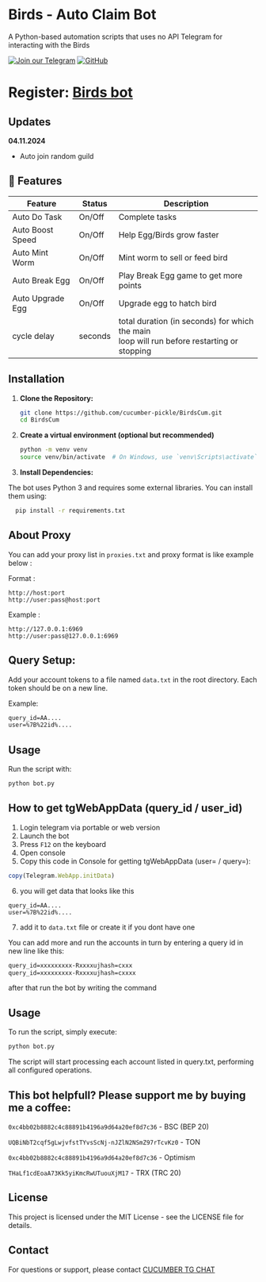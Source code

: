 # Birds - Auto Claim Bot

A Python-based automation scripts that uses no API Telegram for interacting with the Birds

[![Join our Telegram](https://img.shields.io/badge/Telegram-2CA5E0?style=for-the-badge&logo=telegram&logoColor=white)](https://t.me/cucumber_scripts)
[![GitHub](https://img.shields.io/badge/GitHub-181717?style=for-the-badge&logo=github&logoColor=white)](https://github.com/cucumber-pickle/Cucumber)


# Register: [Birds bot](https://t.me/birdx2_bot/birdx?startapp=7494064307)

## Updates
**04.11.2024**
- Auto join random guild

## 🌟 Features

| Feature          | Status  | Description                                                                                        |
|------------------|---------|----------------------------------------------------------------------------------------------------|
| Auto Do Task     | On/Off  | Complete tasks                                                                                     |
| Auto Boost Speed | On/Off  | Help Egg/Birds grow faster                                                                         |
| Auto Mint Worm   | On/Off  | Mint worm to sell or feed bird                                                                     |
| Auto Break Egg   | On/Off  | Play Break Egg game to get more points                                                             |
| Auto Upgrade Egg | On/Off  | Upgrade egg to hatch bird                                                                          |
| cycle delay      | seconds | total duration (in seconds) for which the main <br/>loop will run before restarting or stopping    |



## Installation
1. **Clone the Repository:**

   ```bash
   git clone https://github.com/cucumber-pickle/BirdsCum.git
   cd BirdsCum
   ```

2. **Create a virtual environment (optional but recommended)**

    ```bash
    python -m venv venv
    source venv/bin/activate  # On Windows, use `venv\Scripts\activate`
    ```

   
3. **Install Dependencies:**

The bot uses Python 3 and requires some external libraries. You can install them using:

  ```bash
    pip install -r requirements.txt
  ```

## About Proxy

You can add your proxy list in `proxies.txt` and proxy format is like example below :

Format :

```
http://host:port
http://user:pass@host:port
```

Example :

```
http://127.0.0.1:6969
http://user:pass@127.0.0.1:6969
```


## Query Setup:

Add your account tokens to a file named `data.txt` in the root directory. Each token should be on a new line.

Example:
   ```txt
query_id=AA....
user=%7B%22id%....
   ```

## Usage
Run the script with:

   ```bash
python bot.py
   ```


## How to get tgWebAppData (query_id / user_id)

1. Login telegram via portable or web version
2. Launch the bot
3. Press `F12` on the keyboard 
4. Open console
5. Сopy this code in Console for getting tgWebAppData (user= / query=):

```javascript
copy(Telegram.WebApp.initData)
```

6. you will get data that looks like this

```
query_id=AA....
user=%7B%22id%....
```
7. add it to `data.txt` file or create it if you dont have one


You can add more and run the accounts in turn by entering a query id in new line like this:
```txt
query_id=xxxxxxxxx-Rxxxxujhash=cxxx
query_id=xxxxxxxxx-Rxxxxujhash=cxxxx
```

after that run the bot by writing the command

## Usage
To run the script, simply execute:

   ```bash
python bot.py
   ```
The script will start processing each account listed in query.txt, performing all configured operations.


## This bot helpfull?  Please support me by buying me a coffee: 
``` 0xc4bb02b8882c4c88891b4196a9d64a20ef8d7c36 ``` - BSC (BEP 20)

``` UQBiNbT2cqf5gLwjvfstTYvsScNj-nJZlN2NSmZ97rTcvKz0 ``` - TON

``` 0xc4bb02b8882c4c88891b4196a9d64a20ef8d7c36 ``` - Optimism

``` THaLf1cdEoaA73Kk5yiKmcRwUTuouXjM17 ``` - TRX (TRC 20)

## License
This project is licensed under the MIT License - see the LICENSE file for details.

## Contact
For questions or support, please contact [CUCUMBER TG CHAT](https://t.me/cucumber_scripts_chat)
